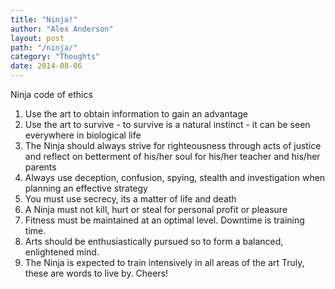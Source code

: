 ```yaml
---
title: "Ninja!"
author: "Alex Anderson"
layout: post
path: "/ninja/"
category: "Thoughts"
date: 2014-08-06
---
```


Ninja code of ethics

1. Use the art to obtain information to gain an advantage
1. Use the art to survive - to survive is a natural instinct - it can be seen everywhere in biological life
1. The Ninja should always strive for righteousness through acts of justice and reflect on betterment of his/her soul for his/her teacher and his/her parents
1. Always use deception, confusion, spying, stealth and investigation when planning an effective strategy
1. You must use secrecy, its a matter of life and death
1. A Ninja must not kill, hurt or steal for personal profit or pleasure
1. Fitness must be maintained at an optimal level. Downtime is training time.
1. Arts should be enthusiastically pursued so to form a balanced, enlightened mind.
1. The Ninja is expected to train intensively in all areas of the art
   Truly, these are words to live by.
   Cheers!
